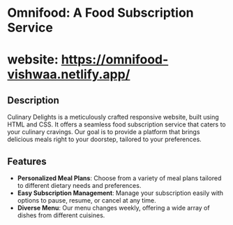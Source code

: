 # Omnifood: A Food Subscription Service

# website: https://omnifood-vishwaa.netlify.app/

## Description
Culinary Delights is a meticulously crafted responsive website, built using HTML and CSS. It offers a seamless food subscription service that caters to your culinary cravings. Our goal is to provide a platform that brings delicious meals right to your doorstep, tailored to your preferences.

## Features
- **Personalized Meal Plans**: Choose from a variety of meal plans tailored to different dietary needs and preferences.
- **Easy Subscription Management**: Manage your subscription easily with options to pause, resume, or cancel at any time.
- **Diverse Menu**: Our menu changes weekly, offering a wide array of dishes from different cuisines.
